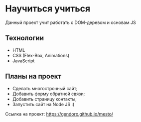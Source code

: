 # Научиться учиться

Данный проект учит работать с DOM-деревом и основам JS

## Технологии
- HTML
- CSS (Flex-Box, Animations)
- JavaScript

## Планы на проект
- Сделать многострочный сайт;
- Добавить форму обратной связи;
- Добавить страницу контакты;
- Запустить сайт на Node JS :)

Ссылка на проект: https://gendorx.github.io/mesto/